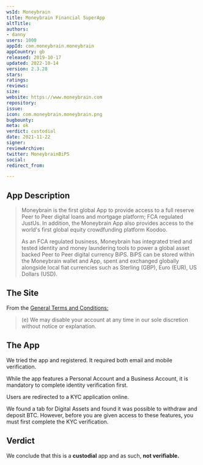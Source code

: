 ```yaml
---
wsId: Moneybrain
title: Moneybrain Financial SuperApp
altTitle: 
authors:
- danny
users: 1000
appId: com.moneybrain.moneybrain
appCountry: gb
released: 2019-10-17
updated: 2022-10-14
version: 2.3.28
stars: 
ratings: 
reviews: 
size: 
website: https://www.moneybrain.com
repository: 
issue: 
icon: com.moneybrain.moneybrain.png
bugbounty: 
meta: ok
verdict: custodial
date: 2021-11-22
signer: 
reviewArchive: 
twitter: MoneybrainBiPS
social: 
redirect_from: 

---
```


## App Description

> Moneybrain is the first global App to provide access to a full reserve Peer to Peer digital loans and mortgage platform; FCA regulated JustUs. In addition, the Moneybrain App also provides access to the world's first global equity crowdfunding platform Koodoo.
>
> As an FCA regulated business, Moneybrain has integrated tried and tested identity and money laundering tools to power a global asset backed Peer to Peer digital currency BiPS. BiPS can be stored within the Moneybrain wallet and App, spent and exchanged globally alongside local fiat currencies such as Sterling (GBP), Euro (EUR), US Dollars (USD).


## The Site

From the [General Terms and Conditions:](https://www.moneybrain.com/terms-conditions/)

> (e) We may disable your account at any time in our sole discretion without notice or explanation.

## The App

We tried the app and registered. It required both email and mobile verification.

While the app features a Personal Account and a Business Account, it is mandatory to complete identity verification first.

Users are redirected to a KYC application online.

We found a tab for Digital Assets and found it was possible to withdraw and deposit BTC. However, before you are given access to these features, you must first complete the KYC verification. 

## Verdict

We conclude that this is a **custodial** app and as such, **not verifiable.**